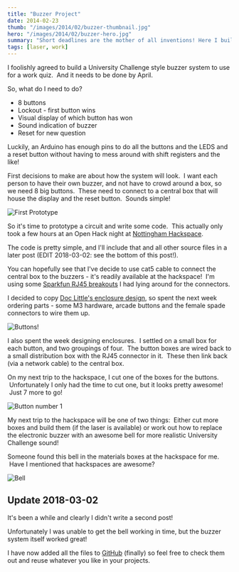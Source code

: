 ```yaml
---
title: "Buzzer Project"
date: 2014-02-23
thumb: "/images/2014/02/buzzer-thumbnail.jpg"
hero: "/images/2014/02/buzzer-hero.jpg"
summary: "Short deadlines are the mother of all inventions! Here I build a quiz-syle buzzer for work."
tags: [laser, work]
---
```

I foolishly agreed to build a University Challenge style buzzer system to use for a work quiz.  And it needs to be done by April.

So, what do I need to do?

* 8 buttons
* Lockout - first button wins
* Visual display of which button has won
* Sound indication of buzzer
* Reset for new question

Luckily, an Arduino has enough pins to do all the buttons and the LEDS and a reset button without having to mess around with shift registers and the like!

First decisions to make are about how the system will look.  I want each person to have their own buzzer, and not have to crowd around a box, so we need 8 big buttons.  These need to connect to a central box that will house the display and the reset button.  Sounds simple!

![First Prototype](/images/2014/02/buzzer-prototype.jpg)

So it's time to prototype a circuit and write some code.  This actually only took a few hours at an Open Hack night at <a href="http://www.nottinghack.org.uk/">Nottingham Hackspace</a>.

The code is pretty simple, and I'll include that and all other source files in a later post (EDIT 2018-03-02: see the bottom of this post!).

You can hopefully see that I've decide to use cat5 cable to connect the central box to the buzzers - it's readily available at the hackspace!  I'm using some <a href="https://www.sparkfun.com/products/716">Sparkfun RJ45 breakouts</a> I had lying around for the connectors.

I decided to copy <a href="http://www.re-innovation.co.uk/web12/index.php/en/information/random/designing-laser-cut-enclosures">Doc Little's enclosure design</a>, so spent the next week ordering parts - some M3 hardware, arcade buttons and the female spade connectors to wire them up.

![Buttons!](/images/2014/02/buzzer-buttons.jpg)

I also spent the week designing enclosures.  I settled on a small box for each button, and two groupings of four.  The button boxes are wired back to a small distribution box with the RJ45 connector in it.  These then link back (via a network cable) to the central box.

On my next trip to the hackspace, I cut one of the boxes for the buttons.  Unfortunately I only had the time to cut one, but it looks pretty awesome!  Just 7 more to go!

![Button number 1](/images/2014/02/buzzer-buzzer.jpg)

My next trip to the hackspace will be one of two things:  Either cut more boxes and build them (if the laser is available) or work out how to replace the electronic buzzer with an awesome bell for more realistic University Challenge sound!

Someone found this bell in the materials boxes at the hackspace for me.  Have I mentioned that hackspaces are awesome?

![Bell](/images/2014/02/buzzer-bell.jpg)

## Update 2018-03-02

It's been a while and clearly I didn't write a second post!

Unfortunately I was unable to get the bell working in time, but the buzzer system itself worked great!

I have now added all the files to [GitHub](https://github.com/geeksareforlife/buzzer) (finally) so feel free to check them out and reuse whatever you like in your projects.